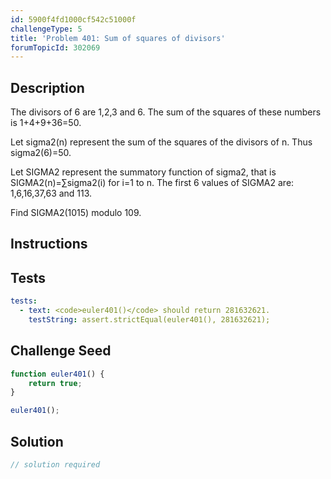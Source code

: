 ```yaml
---
id: 5900f4fd1000cf542c51000f
challengeType: 5
title: 'Problem 401: Sum of squares of divisors'
forumTopicId: 302069
---
```


## Description
<section id='description'>
The divisors of 6 are 1,2,3 and 6.
The sum of the squares of these numbers is 1+4+9+36=50.


Let sigma2(n) represent the sum of the squares of the divisors of n.
Thus sigma2(6)=50.

Let SIGMA2 represent the summatory function of sigma2, that is SIGMA2(n)=∑sigma2(i) for i=1 to n.
The first 6 values of SIGMA2 are: 1,6,16,37,63 and 113.


Find SIGMA2(1015) modulo 109.
</section>

## Instructions
<section id='instructions'>

</section>

## Tests
<section id='tests'>

```yml
tests:
  - text: <code>euler401()</code> should return 281632621.
    testString: assert.strictEqual(euler401(), 281632621);

```

</section>

## Challenge Seed
<section id='challengeSeed'>

<div id='js-seed'>

```js
function euler401() {
    return true;
}

euler401();
```

</div>



</section>

## Solution
<section id='solution'>

```js
// solution required
```

</section>
